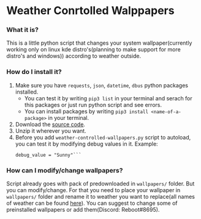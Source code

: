 # Weather Conrtolled Walppapers
### What it is?
This is a little python script that changes your system wallpaper(currently working only on linux kde distro's(planning to make support for more distro's and windows)) according to weather outside.
### How do I install it?
1. Make sure you have `requests`, `json`, `datetime`, `dbus` python packages installed.
	- You can test it by writing `pip3 list` in your terminal and serach for this packages or just run python script and see errors.
	- You can install packages by writing `pip3 install <name-of-a-package>` in your terminal.
2. Download the [source code](https://github.com/4EBOOT/weather-controlled-wallpapers/archive/master.zip).
3. Unzip it wherever you want.
4. Before you add `weather-controlled-wallpapers.py` script to autoload, you can test it by modifying debug values in it. Example:
	```debug = True
	debug_value = "Sunny"```

### How can I modify/change wallpapers?
Script already goes with pack of predownloaded in `wallpapers/` folder. But you can modify/change. For that you need to place your wallpaper in `wallpapers/` folder and rename it to weather you want to replace(all names of weather can be found [here](https://github.com/chubin/wttr.in/blob/master/lib/constants.py)).
You can suggest to change some of preinstalled wallpapers or add them(Discord: Reboot#8695).